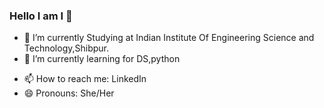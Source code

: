 ### Hello I am I 👋




- 🔭 I’m currently Studying at Indian Institute Of Engineering Science and Technology,Shibpur.
- 🌱 I’m currently learning for DS,python
<!-- - 👯 I’m looking to collaborate on ... -->
<!-- - 🤔 I’m looking for help with ... -->
<!-- - 💬 Ask me about ... -->
- 📫 How to reach me: LinkedIn
- 😄 Pronouns: She/Her
<!-- - ⚡ Fun fact: ... -->


